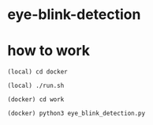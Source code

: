 # eye-blink-detection

# how to work
```
(local) cd docker

(local) ./run.sh

(docker) cd work

(docker) python3 eye_blink_detection.py 
```